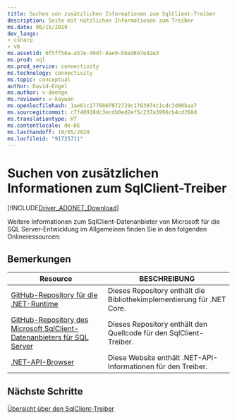 ```yaml
---
title: Suchen von zusätzlichen Informationen zum SqlClient-Treiber
description: Seite mit nützlichen Informationen zum Treiber
ms.date: 06/15/2019
dev_langs:
- csharp
- vb
ms.assetid: 6f5ff56a-a57e-49d7-8ae9-bbed697e42e3
ms.prod: sql
ms.prod_service: connectivity
ms.technology: connectivity
ms.topic: conceptual
author: David-Engel
ms.author: v-daenge
ms.reviewer: v-kaywon
ms.openlocfilehash: 1ae61c177686f072729c1763974c1cdc3d00baa7
ms.sourcegitcommit: c7f40918dc3ecdb0ed2ef5c237a3996cb4cd268d
ms.translationtype: HT
ms.contentlocale: de-DE
ms.lasthandoff: 10/05/2020
ms.locfileid: "91725711"
---
```

# <a name="finding-additional-sqlclient-driver-information"></a>Suchen von zusätzlichen Informationen zum SqlClient-Treiber

[!INCLUDE[Driver_ADONET_Download](../../includes/driver_adonet_download.md)]

Weitere Informationen zum SqlClient-Datenanbieter von Microsoft für die SQL Server-Entwicklung im Allgemeinen finden Sie in den folgenden Onlineressourcen:

## <a name="remarks"></a>Bemerkungen  
  
|Resource|BESCHREIBUNG|  
|--------------|-----------------|  
|[GitHub-Repository für die .NET-Runtime](https://github.com/dotnet/runtime)|Dieses Repository enthält die Bibliothekimplementierung für .NET Core.|
|[GitHub-Repository des Microsoft SqlClient-Datenanbieters für SQL Server](https://github.com/dotnet/SqlClient)|Dieses Repository enthält den Quellcode für den SqlClient-Treiber.|  
|[.NET-API-Browser](/dotnet/api/)|Diese Website enthält .NET-API-Informationen für den Treiber.|  
  
## <a name="next-steps"></a>Nächste Schritte
 [Übersicht über den SqlClient-Treiber](overview-sqlclient-driver.md)